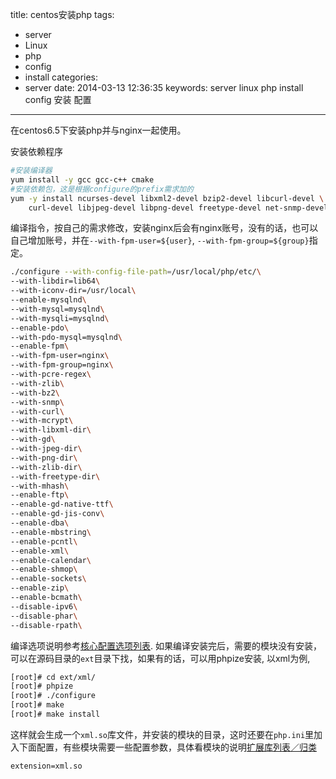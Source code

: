 title:  centos安装php
tags:
  - server
  - Linux
  - php
  - config
  - install
categories:
  - server
date: 2014-03-13 12:36:35
keywords: server linux php install config 安装 配置

-----

在centos6.5下安装php并与nginx一起使用。

<!-- more -->

安装依赖程序
```bash
#安装编译器
yum install -y gcc gcc-c++ cmake
#安装依赖包，这是根据configure的prefix需求加的
yum -y install ncurses-devel libxml2-devel bzip2-devel libcurl-devel \
    curl-devel libjpeg-devel libpng-devel freetype-devel net-snmp-devel 
```

编译指令，按自己的需求修改，安装nginx后会有nginx账号，没有的话，也可以自己增加账号，并在`--with-fpm-user=${user}`, `--with-fpm-group=${group}`指定。

```bash
./configure --with-config-file-path=/usr/local/php/etc/\
--with-libdir=lib64\
--with-iconv-dir=/usr/local\
--enable-mysqlnd\
--with-mysql=mysqlnd\
--with-mysqli=mysqlnd\
--enable-pdo\
--with-pdo-mysql=mysqlnd\
--enable-fpm\
--with-fpm-user=nginx\
--with-fpm-group=nginx\
--with-pcre-regex\
--with-zlib\
--with-bz2\
--with-snmp\
--with-curl\
--with-mcrypt\
--with-libxml-dir\
--with-gd\
--with-jpeg-dir\
--with-png-dir\
--with-zlib-dir\
--with-freetype-dir\
--with-mhash\
--enable-ftp\
--enable-gd-native-ttf\
--enable-gd-jis-conv\
--enable-dba\
--enable-mbstring\
--enable-pcntl\
--enable-xml\
--enable-calendar\
--enable-shmop\
--enable-sockets\
--enable-zip\
--enable-bcmath\
--disable-ipv6\
--disable-phar\
--disable-rpath\
```

编译选项说明参考[核心配置选项列表](http://php.net/manual/zh/configure.about.php).
如果编译安装完后，需要的模块没有安装，可以在源码目录的`ext`目录下找，如果有的话，可以用phpize安装, 以xml为例,

```bash
[root]# cd ext/xml/
[root]# phpize
[root]# ./configure
[root]# make
[root]# make install
```
这样就会生成一个`xml.so`库文件，并安装的模块的目录，这时还要在`php.ini`里加入下面配置，有些模块需要一些配置参数，具体看模块的说明[扩展库列表／归类](http://php.net/manual/zh/extensions.php)
```
extension=xml.so
```

